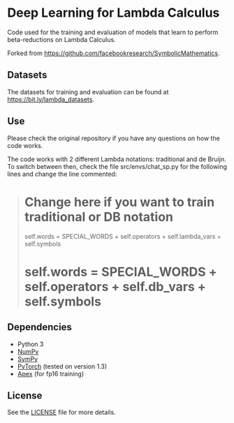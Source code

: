 # Deep Learning for Lambda Calculus

Code used for the training and evaluation of models that learn to perform beta-reductions on Lambda Calculus.

Forked from https://github.com/facebookresearch/SymbolicMathematics.

## Datasets

The datasets for training and evaluation can be found at https://bit.ly/lambda_datasets.

## Use

Please check the original repository if you have any questions on how the code works.

The code works with 2 different Lambda notations: traditional and de Bruijn. To switch between then, check the file src/envs/chat_sp.py for the following lines and change the line commented:

>   # Change here if you want to train traditional or DB notation
>   self.words = SPECIAL_WORDS +  self.operators + self.lambda_vars + self.symbols
>   # self.words = SPECIAL_WORDS +  self.operators + self.db_vars + self.symbols

## Dependencies

- Python 3
- [NumPy](http://www.numpy.org/)
- [SymPy](https://www.sympy.org/)
- [PyTorch](http://pytorch.org/) (tested on version 1.3)
- [Apex](https://github.com/nvidia/apex#quick-start) (for fp16 training)


## License

See the [LICENSE](LICENSE) file for more details.

